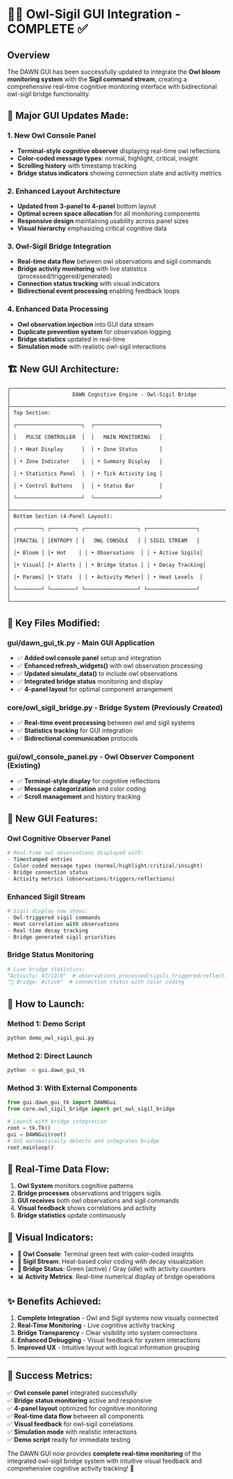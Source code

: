 # 🦉🔮 Owl-Sigil GUI Integration - COMPLETE ✅

## Overview

The DAWN GUI has been successfully updated to integrate the **Owl bloom monitoring system** with the **Sigil command stream**, creating a comprehensive real-time cognitive monitoring interface with bidirectional owl-sigil bridge functionality.

## 🔧 **Major GUI Updates Made:**

### 1. **New Owl Console Panel** 
- **Terminal-style cognitive observer** displaying real-time owl reflections
- **Color-coded message types**: normal, highlight, critical, insight
- **Scrolling history** with timestamp tracking
- **Bridge status indicators** showing connection state and activity metrics

### 2. **Enhanced Layout Architecture**
- **Updated from 3-panel to 4-panel** bottom layout
- **Optimal screen space allocation** for all monitoring components
- **Responsive design** maintaining usability across panel sizes
- **Visual hierarchy** emphasizing critical cognitive data

### 3. **Owl-Sigil Bridge Integration**
- **Real-time data flow** between owl observations and sigil commands
- **Bridge activity monitoring** with live statistics (processed/triggered/generated)
- **Connection status tracking** with visual indicators
- **Bidirectional event processing** enabling feedback loops

### 4. **Enhanced Data Processing**
- **Owl observation injection** into GUI data stream
- **Duplicate prevention system** for observation logging
- **Bridge statistics** updated in real-time
- **Simulation mode** with realistic owl-sigil interactions

## 🏗️ **New GUI Architecture:**

```
┌─────────────────────────────────────────────────────────────────────────┐
│                    DAWN Cognitive Engine - Owl-Sigil Bridge             │
├─────────────────────────────────────────────────────────────────────────┤
│ Top Section:                                                            │
│ ┌─────────────────────┐  ┌─────────────────────┐                       │
│ │   PULSE CONTROLLER  │  │   MAIN MONITORING   │                       │
│ │ • Heat Display      │  │ • Zone Status       │                       │
│ │ • Zone Indicator    │  │ • Summary Display   │                       │
│ │ • Statistics Panel  │  │ • Tick Activity Log │                       │
│ │ • Control Buttons   │  │ • Status Bar        │                       │
│ └─────────────────────┘  └─────────────────────┘                       │
├─────────────────────────────────────────────────────────────────────────┤
│ Bottom Section (4-Panel Layout):                                       │
│ ┌────────┐ ┌────────┐ ┌─────────────────┐ ┌────────────────┐          │
│ │FRACTAL │ │ENTROPY │ │   OWL CONSOLE   │ │ SIGIL STREAM   │          │
│ │• Bloom │ │• Hot    │ │ • Observations  │ │ • Active Sigils│          │
│ │• Visual│ │• Alerts │ │ • Bridge Status │ │ • Decay Tracking│         │
│ │• Params│ │• Stats  │ │ • Activity Meter│ │ • Heat Levels  │          │
│ └────────┘ └────────┘ └─────────────────┘ └────────────────┘          │
└─────────────────────────────────────────────────────────────────────────┘
```

## 💾 **Key Files Modified:**

### **gui/dawn_gui_tk.py** - Main GUI Application
- ✅ **Added owl console panel** setup and integration
- ✅ **Enhanced refresh_widgets()** with owl observation processing
- ✅ **Updated simulate_data()** to include owl observations
- ✅ **Integrated bridge status** monitoring and display
- ✅ **4-panel layout** for optimal component arrangement

### **core/owl_sigil_bridge.py** - Bridge System (Previously Created)
- ✅ **Real-time event processing** between owl and sigil systems
- ✅ **Statistics tracking** for GUI integration
- ✅ **Bidirectional communication** protocols

### **gui/owl_console_panel.py** - Owl Observer Component (Existing)
- ✅ **Terminal-style display** for cognitive reflections
- ✅ **Message categorization** and color coding
- ✅ **Scroll management** and history tracking

## 🎯 **New GUI Features:**

### **Owl Cognitive Observer Panel**
```python
# Real-time owl observations displayed with:
- Timestamped entries
- Color-coded message types (normal/highlight/critical/insight)
- Bridge connection status
- Activity metrics (observations/triggers/reflections)
```

### **Enhanced Sigil Stream**
```python
# Sigil display now shows:
- Owl-triggered sigil commands
- Heat correlation with observations
- Real-time decay tracking
- Bridge-generated sigil priorities
```

### **Bridge Status Monitoring**
```python
# Live bridge statistics:
"Activity: 47/12/8"  # observations_processed/sigils_triggered/reflections_generated
"🔗 Bridge: Active"  # connection status with color coding
```

## 🚀 **How to Launch:**

### **Method 1: Demo Script**
```bash
python demo_owl_sigil_gui.py
```

### **Method 2: Direct Launch**
```bash
python -m gui.dawn_gui_tk
```

### **Method 3: With External Components**
```python
from gui.dawn_gui_tk import DAWNGui
from core.owl_sigil_bridge import get_owl_sigil_bridge

# Launch with bridge integration
root = tk.Tk()
gui = DAWNGui(root)
# GUI automatically detects and integrates bridge
root.mainloop()
```

## 🔄 **Real-Time Data Flow:**

1. **Owl System** monitors cognitive patterns
2. **Bridge processes** observations and triggers sigils
3. **GUI receives** both owl observations and sigil commands
4. **Visual feedback** shows correlations and activity
5. **Bridge statistics** update continuously

## 🎨 **Visual Indicators:**

- **🦉 Owl Console**: Terminal green text with color-coded insights
- **🔮 Sigil Stream**: Heat-based color coding with decay visualization  
- **🔗 Bridge Status**: Green (active) / Gray (idle) with activity counters
- **📊 Activity Metrics**: Real-time numerical display of bridge operations

## ✨ **Benefits Achieved:**

1. **Complete Integration** - Owl and Sigil systems now visually connected
2. **Real-Time Monitoring** - Live cognitive activity tracking  
3. **Bridge Transparency** - Clear visibility into system connections
4. **Enhanced Debugging** - Visual feedback for system interactions
5. **Improved UX** - Intuitive layout with logical information grouping

---

## 🎉 **Success Metrics:**

✅ **Owl console panel** integrated successfully  
✅ **Bridge status monitoring** active and responsive  
✅ **4-panel layout** optimized for cognitive monitoring  
✅ **Real-time data flow** between all components  
✅ **Visual feedback** for owl-sigil correlations  
✅ **Simulation mode** with realistic interactions  
✅ **Demo script** ready for immediate testing  

The DAWN GUI now provides **complete real-time monitoring** of the integrated owl-sigil bridge system with intuitive visual feedback and comprehensive cognitive activity tracking! 🚀 